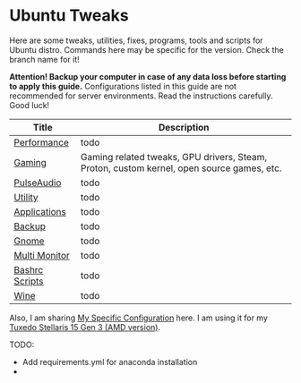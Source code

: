 # Ubuntu Tweaks

Here are some tweaks, utilities, fixes, programs, tools and scripts for Ubuntu distro. Commands here may be specific for the version. Check the branch name for it!

**Attention! Backup your computer in case of any data loss before starting to apply this guide.** Configurations listed in this guide are not recommended for server environments. Read the instructions carefully. Good luck!



| Title                            | Description                                                  |
| -------------------------------- | ------------------------------------------------------------ |
| [Performance](Performance.md)    | todo                                                         |
| [Gaming](Gaming.md)              | Gaming related tweaks, GPU drivers, Steam, Proton, custom kernel, open source games, etc. |
| [PulseAudio](PulseAudio.md)      | todo                                                         |
| [Utility](Utility.md)            | todo                                                         |
| [Applications](Applications.md)  | todo                                                         |
| [Backup](Backup.md)              | todo                                                         |
| [Gnome](Gnome.md)                | todo                                                         |
| [Multi Monitor](MultiMonitor.md) | todo                                                         |
| [Bashrc Scripts](Bashrc.md)      | todo                                                         |
| [Wine](Wine.md)                  | todo                                                         |

Also, I am sharing [My Specific Configuration](MySpecificConfiguration.md) here. I am using it for my [Tuxedo Stellaris 15 Gen 3 (AMD version)](https://www.tuxedocomputers.com/en/Linux-Hardware/Linux-Notebooks/15-16-inch/TUXEDO-Stellaris-15-Gen3.tuxedo).



TODO:

- Add requirements.yml for anaconda installation
- 
